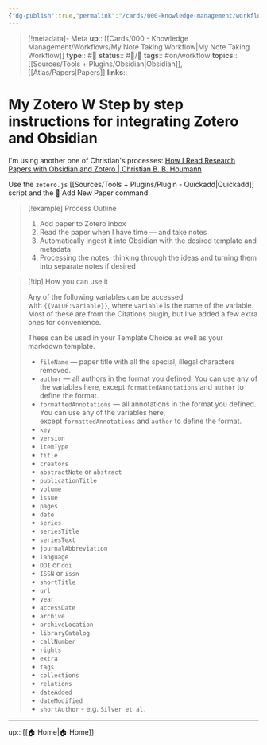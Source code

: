 ```yaml
---
{"dg-publish":true,"permalink":"/cards/000-knowledge-management/workflows/my-zotero-workflow/","title":"My Zotero Workflow"}
---
```


> [!metadata]- Meta
> **up**:: [[Cards/000 - Knowledge Management/Workflows/My Note Taking Workflow\|My Note Taking Workflow]]
> **type**:: #📝 
> **status**:: #📝/🌲 
> **tags**::  #on/workflow 
> **topics**:: [[Sources/Tools + Plugins/Obsidian\|Obsidian]], [[Atlas/Papers\|Papers]]
> **links**::


# My Zotero W[](Sources/Tools%20+%20Plugins/Zotero.md) Step by step instructions for integrating Zotero and Obsidian

I'm using another one of Christian's processes: [How I Read Research Papers with Obsidian and Zotero | Christian B. B. Houmann](https://bagerbach.com/blog/how-i-read-research-papers-with-obsidian-and-zotero)

Use the `zotero.js` [[Sources/Tools + Plugins/Plugin - Quickadd\|Quickadd]] script and the 📄 Add New Paper command

> [!example] Process Outline
> 
> 1.  Add paper to Zotero inbox
> 2.  Read the paper when I have time — and take notes
> 3.  Automatically ingest it into Obsidian with the desired template and metadata
> 4.  Processing the notes; thinking through the ideas and turning them into separate notes if desired


> [!tip] How you can use it
> 
> Any of the following variables can be accessed with `{{VALUE:variable}}`, where `variable` is the name of the variable. Most of these are from the Citations plugin, but I’ve added a few extra ones for convenience.
> 
> These can be used in your Template Choice as well as your markdown template.
> 
> -   `fileName` — paper title with all the special, illegal characters removed.
> -   `author` — all authors in the format you defined. You can use any of the variables here, except `formattedAnnotations` and `author` to define the format.
> -   `formattedAnnotations` — all annotations in the format you defined. You can use any of the variables here, except `formattedAnnotations` and `author` to define the format.
> -   `key`
> -   `version`
> -   `itemType`
> -   `title`
> -   `creators`
> -   `abstractNote` or `abstract`
> -   `publicationTitle`
> -   `volume`
> -   `issue`
> -   `pages`
> -   `date`
> -   `series`
> -   `seriesTitle`
> -   `seriesText`
> -   `journalAbbreviation`
> -   `language`
> -   `DOI` or `doi`
> -   `ISSN` or `issn`
> -   `shortTitle`
> -   `url`
> -   `year`
> -   `accessDate`
> -   `archive`
> -   `archiveLocation`
> -   `libraryCatalog`
> -   `callNumber`
> -   `rights`
> -   `extra`
> -   `tags`
> -   `collections`
> -   `relations`
> -   `dateAdded`
> -   `dateModified`
> -   `shortAuthor` - e.g. `Silver et al.`

---
up:: [[🏠 Home\|🏠 Home]]

